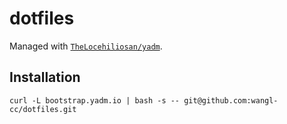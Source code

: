 # dotfiles

Managed with [`TheLocehiliosan/yadm`](https://github.com/TheLocehiliosan/yadm).

## Installation

```
curl -L bootstrap.yadm.io | bash -s -- git@github.com:wangl-cc/dotfiles.git
```

<!-- vim:set ts=2 sw=2 tw=76: -->
